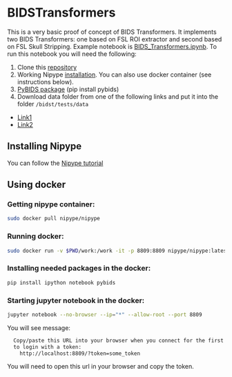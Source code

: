 # BIDSTransformers

This is a very basic proof of concept of BIDS Transformers.
It implements two BIDS Transformers: one based on FSL ROI extractor and second based on FSL Skull Stripping.
Example notebook is [BIDS_Transformers.ipynb](https://github.com/neuro-ml/BIDSTransformers/blob/master/BIDS_Transformers.ipynb).
To run this notebook you will need the following:

1. Clone this [repository](https://github.com/neuro-ml/BIDSTransformers)
2. Working Nipype [installation](https://github.com/nipy/nipype). You can also use docker container (see instructions below).
3. [PyBIDS package](https://github.com/INCF/pybids) (pip install pybids)
4. Download data folder from one of the following links and put it into the folder `/bidst/tests/data`

* [Link1](https://drive.google.com/drive/folders/0B6U5KQalulfAOXlHYkdIa25QbG8?usp=sharing)
* [Link2](https://www.dropbox.com/sh/kh5vkp5s5n6eebh/AABejlvSqHV1HhFy91r9nrT8a?dl=0)

## Installing Nipype 

You can follow the [Nipype tutorial](https://miykael.github.io/nipype_tutorial/)

## Using docker

### Getting nipype container:

```bash
sudo docker pull nipype/nipype
```

### Running docker:

```bash
sudo docker run -v $PWD/work:/work -it -p 8809:8809 nipype/nipype:latest
```

### Installing needed packages in the docker:

```bash
pip install ipython notebook pybids
```

### Starting jupyter notebook in the docker:

```bash
jupyter notebook --no-browser --ip="*" --allow-root --port 8809
```

You will see message:

```bash
  Copy/paste this URL into your browser when you connect for the first time,
  to login with a token:
    http://localhost:8809/?token=some_token
```

You will need to open this url in your browser and copy the token.
